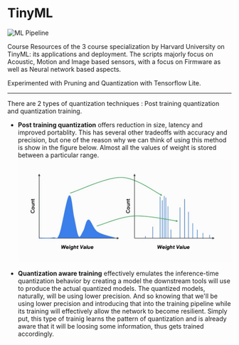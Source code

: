 # TinyML

![ML Pipeline](https://courses.edx.org/assets/courseware/v1/37dbe63b3b910ce9ed00658490821ebd/asset-v1:HarvardX+TinyML2+3T2020+type@asset+block/3-2-5-1.png)

Course Resources of the 3 course specialization by Harvard University on TinyML: its applications and deployment.
The scripts majorly focus on Acoustic, Motion and Image based sensors, with a focus on Firmware as well as Neural network based aspects. 

Experimented with Pruning and Quantization with Tensorflow Lite.

---

There are 2 types of quantization techniques : Post training quantization and quantization training. 
  * **Post training quantization** offers reduction in size, latency and improved portablity. This has several other tradeoffs with accuracy and precision, but one of the reason why we can think of using this method is show in the figure below. Almost all the values of weight is stored between a particular range. 
  ![Weight Distribution](https://github.com/Jash-2000/TinyML/blob/main/Weights.JPG)
  
  * **Quantization aware training** effectively emulates the inference-time quantization behavior by creating a model the downstream tools will use to produce the actual quantized models. The quantized models, naturally, will be using lower precision. And so knowing that we'll be using lower precision and introducing that into the training pipeline while its training will effectively allow the network to become resilient. Simply put, this type of trainig learns the pattern of quantization and is already aware that it will be loosing some information, thus gets trained accordingly.
